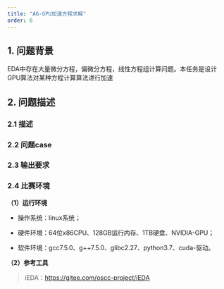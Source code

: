 ```yaml
---
title: "A6-GPU加速方程求解"
order: 6
---
```


## 1. 问题背景

EDA中存在大量微分方程，偏微分方程，线性方程组计算问题。本任务是设计GPU算法对某种方程计算算法进行加速

## 2. 问题描述

### 2.1 描述



### 2.2 问题case



### 2.3 输出要求



### 2.4 比赛环境

**（1）运行环境**

* 操作系统：linux系统；
* 硬件环境：64位x86CPU、128GB运行内存、1TB硬盘、NVIDIA-GPU；

* 软件环境：gcc7.5.0、g++7.5.0、glibc2.27、python3.7、cuda-驱动。

**（2）参考工具**

> iEDA：https://gitee.com/oscc-project/iEDA

